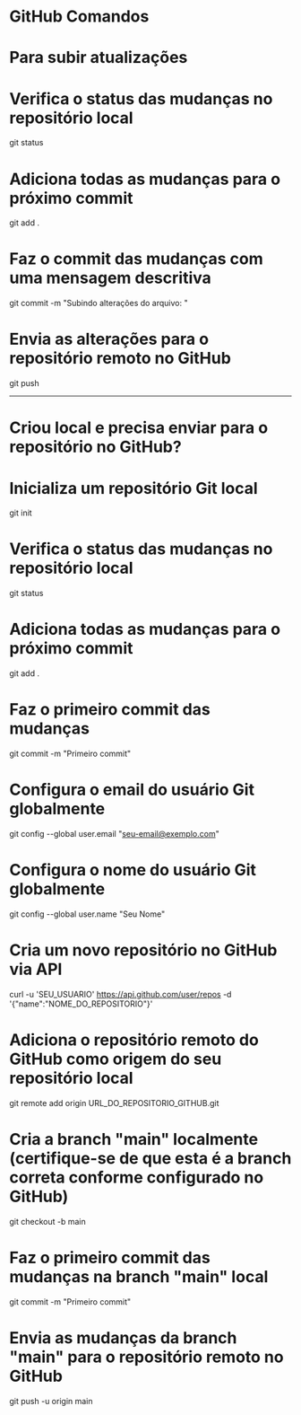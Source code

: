# GitHub Comandos

# Para subir atualizações

# Verifica o status das mudanças no repositório local
git status
# Adiciona todas as mudanças para o próximo commit
git add .
# Faz o commit das mudanças com uma mensagem descritiva
git commit -m "Subindo alterações do arquivo: "
# Envia as alterações para o repositório remoto no GitHub
git push

---------------------------------------

# Criou local e precisa enviar para o repositório no GitHub?
# Inicializa um repositório Git local
git init
# Verifica o status das mudanças no repositório local
git status
# Adiciona todas as mudanças para o próximo commit
git add .
# Faz o primeiro commit das mudanças
git commit -m "Primeiro commit"
# Configura o email do usuário Git globalmente
git config --global user.email "seu-email@exemplo.com"
# Configura o nome do usuário Git globalmente
git config --global user.name "Seu Nome"
# Cria um novo repositório no GitHub via API
curl -u 'SEU_USUARIO' https://api.github.com/user/repos -d '{"name":"NOME_DO_REPOSITORIO"}'
# Adiciona o repositório remoto do GitHub como origem do seu repositório local
git remote add origin URL_DO_REPOSITORIO_GITHUB.git
# Cria a branch "main" localmente (certifique-se de que esta é a branch correta conforme configurado no GitHub)
git checkout -b main
# Faz o primeiro commit das mudanças na branch "main" local
git commit -m "Primeiro commit"
# Envia as mudanças da branch "main" para o repositório remoto no GitHub
git push -u origin main
